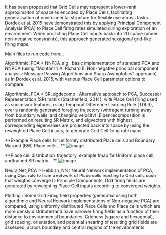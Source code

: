 It has been proposed that Grid Cells may represent a lower-rank approximaiton of space as encoded by Place Cells, facilitating generalisation of environmental structure for flexible use across tasks. Dordek et al. 2015 have demonstrated this by applying Principal Component Analysis (PCA) to Place Cell firing rates simulated during exploration of an environment. When projecting Place Cell inputs back into 2D space (under non-negative constraints), this approach generated hexagonal grid-like firing maps.

Main files to run code from...

Algorithmic_PCA > NNPCA_alg : basic implementation of standard PCA and NNPCA (using "Montanari A, Richard E. Non-negative principal component analysis: Message Passing Algorithms and Sharp Asymptotics" approach) as in Dordek et al. 2015, with various Place Cell parameter options to compare.

Algorithmic_PCA > SR_eigdecomp : Alternative approach to PCA, Successor Representation (SR) matrix (Stachenfeld, 2014), with Place Cell firing used as successor features, using Temporal Difference Learning Rule (TDLR), over a randomly generated foraging trajectory (with agent turning away from boundary walls, and changing velocity). Eigendecomposition is performed on resulting SR Matrix, and eigvectors with highest corresponding eigenvalues are projected back into space by using the reweighted Place Cell inputs, to generate Grid Cell firing rate maps. 

**Example Place cells for uniformly distributed Place cells and Boundary Warped (BW) Place cells...
**
![image](https://github.com/user-attachments/assets/95065036-fd16-4e6d-9ecd-2f2d04480be6)

**Place cell distribution, trajectory, example fmap for Uniform place cell, andtrained SR matrix...
**
![image](https://github.com/user-attachments/assets/17d1ae5d-1a55-4ce2-8716-d49aa0d4199c)

NeuralNet_PCA > Hebbian_NN : Neural Network implementation of PCA, using Ojas rule to train a network of Place cells inputing to Grid cells such that weigths converge to Principle Components, Grid firing fields are generated by reweighting Place Cell inputs according to converged weights. 

Plotting : Some Grid Firing field properties (generated using both algorithmic and Neural Network implementations of Non-negative PCA) are compared, using uniformly distributed Place Cells and Place cells which are more densly distributed and have narower firing fields as a function of their distance to environmental boundaries. 
Gridness (square and hexagonal), grid spacing, orientation, and potential shearing of resulting grid fields are assessed, across boundary and central regions of the environments.

